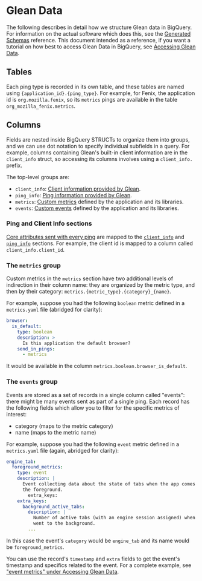 # Glean Data

The following describes in detail how we structure Glean data in BigQuery. For information on
the actual software which does this, see the [Generated Schemas](schemas.md) reference.
This document intended as a reference, if you want a tutorial on how best to access Glean Data in BigQuery,
see [Accessing Glean Data](../../cookbooks/accessing_glean_data.md).

## Tables

Each ping type is recorded in its own table, and these tables are named using `{application_id}.{ping_type}`.
For example, for Fenix, the application id is `org.mozilla.fenix`, so its `metrics` pings are available in the table `org_mozilla_fenix.metrics`.

## Columns

Fields are nested inside BigQuery STRUCTs to organize them into groups, and we can use dot notation to specify individual subfields in a query.
For example, columns containing Glean's built-in client information are in the `client_info` struct, so accessing its columns involves using a `client_info.` prefix.

The top-level groups are:

- `client_info`: [Client information provided by Glean](https://mozilla.github.io/glean/book/user/pings/index.html#the-client_info-section).
- `ping_info`: [Ping information provided by Glean](https://mozilla.github.io/glean/book/user/pings/index.html#the-ping_info-section).
- `metrics`: [Custom metrics](https://mozilla.github.io/glean/book/user/metrics/index.html) defined by the application and its libraries.
- `events`: [Custom events](https://mozilla.github.io/glean/book/user/metrics/event.html) defined by the application and its libraries.

### Ping and Client Info sections

[Core attributes sent with every ping](https://mozilla.github.io/glean/book/user/pings/index.html#glean-pings) are mapped to the [`client_info`](https://mozilla.github.io/glean/book/user/pings/index.html#the-client_info-section) and [`ping_info`](https://mozilla.github.io/glean/book/user/pings/index.html#the-ping_info-section) sections.
For example, the client id is mapped to a column called `client_info.client_id`.

### The `metrics` group

Custom metrics in the `metrics` section have two additional levels of indirection in their column name: they are organized by the metric type, and then by their category: `metrics.{metric_type}.{category}_{name}`.

For example, suppose you had the following `boolean` metric defined in a `metrics.yaml` file (abridged for clarity):

```yaml
browser:
  is_default:
    type: boolean
    description: >
      Is this application the default browser?
    send_in_pings:
      - metrics
```

It would be available in the column `metrics.boolean.browser_is_default`.

### The `events` group

Events are stored as a set of records in a single column called "events": there might be many events sent as part of a single ping.
Each record has the following fields which allow you to filter for the specific metrics of interest:

- category (maps to the metric category)
- name (maps to the metric name)

For example, suppose you had the following `event` metric defined in a `metrics.yaml` file (again, abridged for clarity):

```yaml
engine_tab:
  foreground_metrics:
    type: event
    description: |
      Event collecting data about the state of tabs when the app comes back to
      the foreground.
        extra_keys:
    extra_keys:
      background_active_tabs:
        description: |
          Number of active tabs (with an engine session assigned) when the app
          went to the background.
        ...
```

In this case the event's `category` would be `engine_tab` and its name would be `foreground_metrics`.

You can use the record's `timestamp` and `extra` fields to get the event's timestamp and specifics related
to the event.
For a complete example, see ["event metrics" under Accessing Glean Data](../../cookbooks/accessing_glean_data.md#event-metrics).
